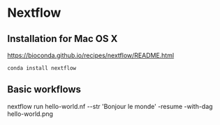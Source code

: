 # Nextflow 

## Installation for Mac OS X 
https://bioconda.github.io/recipes/nextflow/README.html
```
conda install nextflow
```

## Basic workflows

nextflow run hello-world.nf --str 'Bonjour le monde' -resume -with-dag hello-world.png
